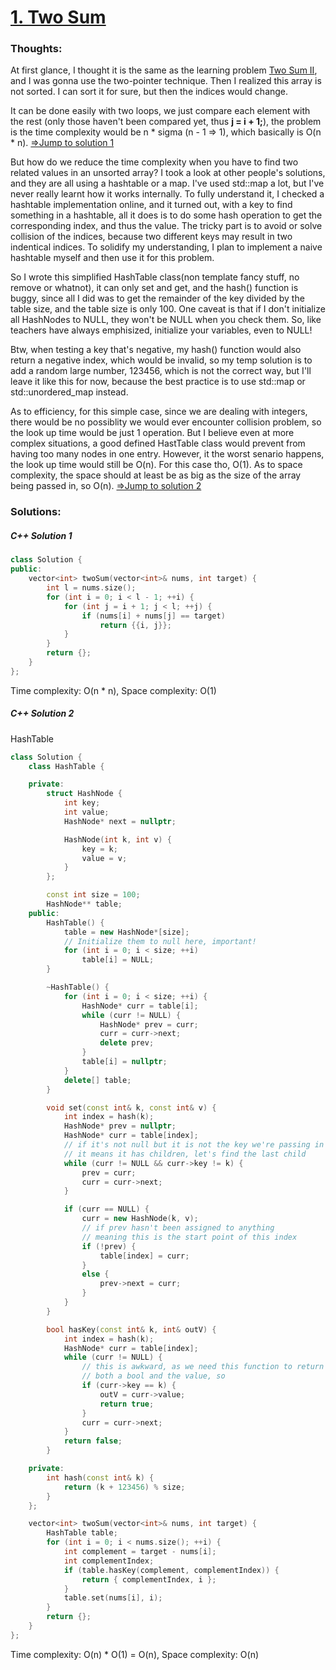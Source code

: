 # [1. Two Sum](https://leetcode.com/problems/two-sum/description/)

### Thoughts:

At first glance, I thought it is the same as the learning problem [Two Sum II](https://leetcode.com/explore/learn/card/array-and-string/205/array-two-pointer-technique/1153/), and I was gonna use the two-pointer technique. Then I realized this array is not sorted. I can sort it for sure, but then the indices would change.

It can be done easily with two loops, we just compare each element with the rest (only those haven't been compared yet, thus **j = i + 1;**), the problem is the time complexity would be n * sigma (n - 1 => 1), which basically is O(n * n). [=>Jump to solution 1](#c-solution-1)

But how do we reduce the time complexity when you have to find two related values in an unsorted array? I took a look at other people's solutions, and they are all using a hashtable or a map. I've used std::map a lot, but I've never really learnt how it works internally. To fully understand it, I checked a hashtable implementation online, and it turned out, with a key to find something in a hashtable, all it does is to do some hash operation to get the corresponding index, and thus the value. The tricky part is to avoid or solve collision of the indices, because two different keys may result in two indentical indices. To solidify my understanding, I plan to implement a naive hashtable myself and then use it for this problem.

So I wrote this simplified HashTable class(non template fancy stuff, no remove or whatnot), it can only set and get, and the hash() function is buggy, since all I did was to get the remainder of the key divided by the table size, and the table size is only 100. One caveat is that if I don't initialize all HashNodes to NULL, they won't be NULL when you check them. So, like teachers have always emphisized, initialize your variables, even to NULL! 

Btw, when testing a key that's negative, my hash() function would also return a negative index, which would be invalid, so my temp solution is to add a random large number, 123456, which is not the correct way, but I'll leave it like this for now, because the best practice is to use std::map or std::unordered_map instead. 

As to efficiency, for this simple case, since we are dealing with integers, there would be no possiblity we would ever encounter collision problem, so the look up time would be just 1 operation. But I believe even at more complex situations, a good defined HastTable class would prevent from having too many nodes in one entry. However, it the worst senario happens, the look up time would still be O(n). For this case tho, O(1). As to space complexity, the space should at least be as big as the size of the array being passed in, so O(n). [=>Jump to solution 2](#c-solution-2)


### Solutions:

##### C++ Solution 1
```C++
class Solution {
public:
    vector<int> twoSum(vector<int>& nums, int target) {
        int l = nums.size();
        for (int i = 0; i < l - 1; ++i) {
            for (int j = i + 1; j < l; ++j) {
                if (nums[i] + nums[j] == target)
                    return {{i, j}};
            }
        }
        return {};
    }
};
```
Time complexity: O(n * n), Space complexity: O(1)

##### C++ Solution 2 
HashTable
```C++
class Solution {
    class HashTable {

    private:
        struct HashNode {
            int key;
            int value;
            HashNode* next = nullptr;

            HashNode(int k, int v) {
                key = k;
                value = v;
            }
        };

        const int size = 100;
        HashNode** table;
    public:
        HashTable() {
            table = new HashNode*[size];
            // Initialize them to null here, important!
            for (int i = 0; i < size; ++i)
                table[i] = NULL;
        }

        ~HashTable() {
            for (int i = 0; i < size; ++i) {
                HashNode* curr = table[i];
                while (curr != NULL) {
                    HashNode* prev = curr;
                    curr = curr->next;
                    delete prev;
                }
                table[i] = nullptr;
            }
            delete[] table;
        }

        void set(const int& k, const int& v) {
            int index = hash(k);
            HashNode* prev = nullptr;
            HashNode* curr = table[index];
            // if it's not null but it is not the key we're passing in
            // it means it has children, let's find the last child
            while (curr != NULL && curr->key != k) {
                prev = curr;
                curr = curr->next;
            }

            if (curr == NULL) {
                curr = new HashNode(k, v);
                // if prev hasn't been assigned to anything
                // meaning this is the start point of this index
                if (!prev) {
                    table[index] = curr;
                }
                else {
                    prev->next = curr;
                }
            }
        }

        bool hasKey(const int& k, int& outV) {
            int index = hash(k);
            HashNode* curr = table[index];
            while (curr != NULL) {
                // this is awkward, as we need this function to return 
                // both a bool and the value, so
                if (curr->key == k) {
                    outV = curr->value;
                    return true;
                }
                curr = curr->next;
            }
            return false;
        }

    private:
        int hash(const int& k) {
            return (k + 123456) % size;
        }
    };

    vector<int> twoSum(vector<int>& nums, int target) {
        HashTable table;
        for (int i = 0; i < nums.size(); ++i) {
            int complement = target - nums[i];
            int complementIndex;
            if (table.hasKey(complement, complementIndex)) {
                return { complementIndex, i };
            }
            table.set(nums[i], i);
        }
        return {};
    }
};
```
Time complexity: O(n) * O(1) = O(n), Space complexity: O(n)

